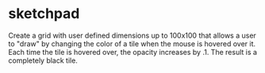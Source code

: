 # sketchpad

Create a grid with user defined dimensions up to 100x100
that allows a user to "draw" by changing the color of a 
tile when the mouse is hovered over it. Each time the
tile is hovered over, the opacity increases by .1.
The result is a completely black tile.